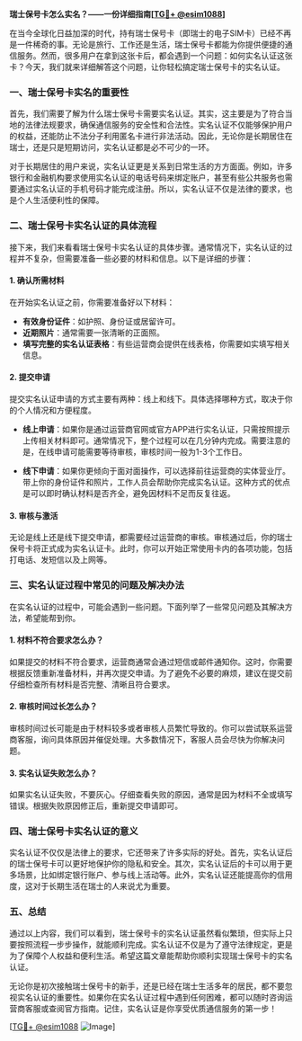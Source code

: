 **瑞士保号卡怎么实名？——一份详细指南[[TG💪+ @esim1088](https://t.me/s/esim1088)]**

在当今全球化日益加深的时代，持有瑞士保号卡（即瑞士的电子SIM卡）已经不再是一件稀奇的事。无论是旅行、工作还是生活，瑞士保号卡都能为你提供便捷的通信服务。然而，很多用户在拿到这张卡后，都会遇到一个问题：如何实名认证这张卡？今天，我们就来详细解答这个问题，让你轻松搞定瑞士保号卡的实名认证。

### 一、瑞士保号卡实名的重要性

首先，我们需要了解为什么瑞士保号卡需要实名认证。其实，这主要是为了符合当地的法律法规要求，确保通信服务的安全性和合法性。实名认证不仅能够保护用户的权益，还能防止不法分子利用匿名卡进行非法活动。因此，无论你是长期居住在瑞士，还是只是短期访问，实名认证都是必不可少的一环。

对于长期居住的用户来说，实名认证更是关系到日常生活的方方面面。例如，许多银行和金融机构要求使用实名认证的电话号码来绑定账户，甚至有些公共服务也需要通过实名认证的手机号码才能完成注册。所以，实名认证不仅是法律的要求，也是个人生活便利性的保障。

### 二、瑞士保号卡实名认证的具体流程

接下来，我们来看看瑞士保号卡实名认证的具体步骤。通常情况下，实名认证的过程并不复杂，但需要准备一些必要的材料和信息。以下是详细的步骤：

#### 1. 确认所需材料

在开始实名认证之前，你需要准备好以下材料：
- **有效身份证件**：如护照、身份证或居留许可。
- **近期照片**：通常需要一张清晰的正面照。
- **填写完整的实名认证表格**：有些运营商会提供在线表格，你需要如实填写相关信息。

#### 2. 提交申请

提交实名认证申请的方式主要有两种：线上和线下。具体选择哪种方式，取决于你的个人情况和方便程度。

- **线上申请**：如果你是通过运营商官网或官方APP进行实名认证，只需按照提示上传相关材料即可。通常情况下，整个过程可以在几分钟内完成。需要注意的是，在线申请可能需要等待审核，审核时间一般为1-3个工作日。
  
- **线下申请**：如果你更倾向于面对面操作，可以选择前往运营商的实体营业厅。带上你的身份证件和照片，工作人员会帮助你完成实名认证。这种方式的优点是可以即时确认材料是否齐全，避免因材料不足而反复往返。

#### 3. 审核与激活

无论是线上还是线下提交申请，都需要经过运营商的审核。审核通过后，你的瑞士保号卡将正式成为实名认证卡。此时，你可以开始正常使用卡内的各项功能，包括打电话、发短信以及上网等。

### 三、实名认证过程中常见的问题及解决办法

在实名认证的过程中，可能会遇到一些问题。下面列举了一些常见问题及其解决方法，希望能帮到你。

#### 1. 材料不符合要求怎么办？

如果提交的材料不符合要求，运营商通常会通过短信或邮件通知你。这时，你需要根据反馈重新准备材料，并再次提交申请。为了避免不必要的麻烦，建议在提交前仔细检查所有材料是否完整、清晰且符合要求。

#### 2. 审核时间过长怎么办？

审核时间过长可能是由于材料较多或者审核人员繁忙导致的。你可以尝试联系运营商客服，询问具体原因并催促处理。大多数情况下，客服人员会尽快为你解决问题。

#### 3. 实名认证失败怎么办？

如果实名认证失败，不要灰心。仔细查看失败的原因，通常是因为材料不全或填写错误。根据失败原因修正后，重新提交申请即可。

### 四、瑞士保号卡实名认证的意义

实名认证不仅仅是法律上的要求，它还带来了许多实际的好处。首先，实名认证后的瑞士保号卡可以更好地保护你的隐私和安全。其次，实名认证后的卡可以用于更多场景，比如绑定银行账户、参与线上活动等。此外，实名认证还能提高你的信用度，这对于长期生活在瑞士的人来说尤为重要。

### 五、总结

通过以上内容，我们可以看到，瑞士保号卡的实名认证虽然看似繁琐，但实际上只要按照流程一步步操作，就能顺利完成。实名认证不仅是为了遵守法律规定，更是为了保障个人权益和便利生活。希望这篇文章能帮助你顺利实现瑞士保号卡的实名认证。

无论你是初次接触瑞士保号卡的新手，还是已经在瑞士生活多年的居民，都不要忽视实名认证的重要性。如果你在实名认证过程中遇到任何困难，都可以随时咨询运营商客服或查阅官方指南。记住，实名认证是你享受优质通信服务的第一步！

[[TG💪+ @esim1088](https://t.me/s/esim1088) ![Image](https://i.postimg.cc/4NQfJmqS/Snipaste-2025-05-13-00-14-12.png)]